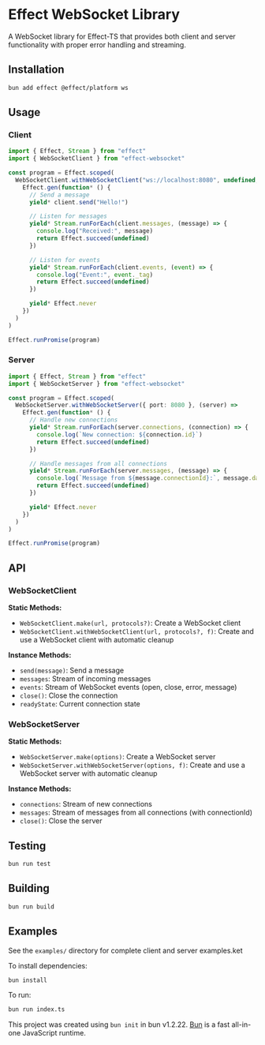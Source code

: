 # Effect WebSocket Library

A WebSocket library for Effect-TS that provides both client and server functionality with proper error handling and streaming.

## Installation

```bash
bun add effect @effect/platform ws
```

## Usage

### Client

```typescript
import { Effect, Stream } from "effect"
import { WebSocketClient } from "effect-websocket"

const program = Effect.scoped(
  WebSocketClient.withWebSocketClient("ws://localhost:8080", undefined, (client) =>
    Effect.gen(function* () {
      // Send a message
      yield* client.send("Hello!")

      // Listen for messages
      yield* Stream.runForEach(client.messages, (message) => {
        console.log("Received:", message)
        return Effect.succeed(undefined)
      })

      // Listen for events
      yield* Stream.runForEach(client.events, (event) => {
        console.log("Event:", event._tag)
        return Effect.succeed(undefined)
      })

      yield* Effect.never
    })
  )
)

Effect.runPromise(program)
```

### Server

```typescript
import { Effect, Stream } from "effect"
import { WebSocketServer } from "effect-websocket"

const program = Effect.scoped(
  WebSocketServer.withWebSocketServer({ port: 8080 }, (server) =>
    Effect.gen(function* () {
      // Handle new connections
      yield* Stream.runForEach(server.connections, (connection) => {
        console.log(`New connection: ${connection.id}`)
        return Effect.succeed(undefined)
      })

      // Handle messages from all connections
      yield* Stream.runForEach(server.messages, (message) => {
        console.log(`Message from ${message.connectionId}:`, message.data)
        return Effect.succeed(undefined)
      })

      yield* Effect.never
    })
  )
)

Effect.runPromise(program)
```

## API

### WebSocketClient

**Static Methods:**
- `WebSocketClient.make(url, protocols?)`: Create a WebSocket client
- `WebSocketClient.withWebSocketClient(url, protocols?, f)`: Create and use a WebSocket client with automatic cleanup

**Instance Methods:**
- `send(message)`: Send a message
- `messages`: Stream of incoming messages
- `events`: Stream of WebSocket events (open, close, error, message)
- `close()`: Close the connection
- `readyState`: Current connection state

### WebSocketServer

**Static Methods:**
- `WebSocketServer.make(options)`: Create a WebSocket server
- `WebSocketServer.withWebSocketServer(options, f)`: Create and use a WebSocket server with automatic cleanup

**Instance Methods:**
- `connections`: Stream of new connections
- `messages`: Stream of messages from all connections (with connectionId)
- `close()`: Close the server

## Testing

```bash
bun run test
```

## Building

```bash
bun run build
```

## Examples

See the `examples/` directory for complete client and server examples.ket

To install dependencies:

```bash
bun install
```

To run:

```bash
bun run index.ts
```

This project was created using `bun init` in bun v1.2.22. [Bun](https://bun.com) is a fast all-in-one JavaScript runtime.
